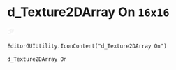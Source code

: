 # d_Texture2DArray On `16x16`
<img src="/img/d_Texture2DArray%20On.png" width=16 height=16>

``` CSharp
EditorGUIUtility.IconContent("d_Texture2DArray On")
```
```
d_Texture2DArray On
```
